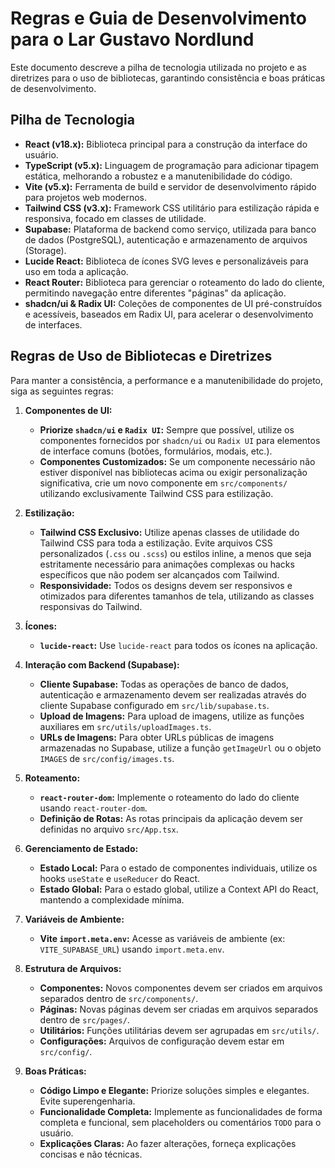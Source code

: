 # Regras e Guia de Desenvolvimento para o Lar Gustavo Nordlund

Este documento descreve a pilha de tecnologia utilizada no projeto e as diretrizes para o uso de bibliotecas, garantindo consistência e boas práticas de desenvolvimento.

## Pilha de Tecnologia

*   **React (v18.x):** Biblioteca principal para a construção da interface do usuário.
*   **TypeScript (v5.x):** Linguagem de programação para adicionar tipagem estática, melhorando a robustez e a manutenibilidade do código.
*   **Vite (v5.x):** Ferramenta de build e servidor de desenvolvimento rápido para projetos web modernos.
*   **Tailwind CSS (v3.x):** Framework CSS utilitário para estilização rápida e responsiva, focado em classes de utilidade.
*   **Supabase:** Plataforma de backend como serviço, utilizada para banco de dados (PostgreSQL), autenticação e armazenamento de arquivos (Storage).
*   **Lucide React:** Biblioteca de ícones SVG leves e personalizáveis para uso em toda a aplicação.
*   **React Router:** Biblioteca para gerenciar o roteamento do lado do cliente, permitindo navegação entre diferentes "páginas" da aplicação.
*   **shadcn/ui & Radix UI:** Coleções de componentes de UI pré-construídos e acessíveis, baseados em Radix UI, para acelerar o desenvolvimento de interfaces.

## Regras de Uso de Bibliotecas e Diretrizes

Para manter a consistência, a performance e a manutenibilidade do projeto, siga as seguintes regras:

1.  **Componentes de UI:**
    *   **Priorize `shadcn/ui` e `Radix UI`:** Sempre que possível, utilize os componentes fornecidos por `shadcn/ui` ou `Radix UI` para elementos de interface comuns (botões, formulários, modais, etc.).
    *   **Componentes Customizados:** Se um componente necessário não estiver disponível nas bibliotecas acima ou exigir personalização significativa, crie um novo componente em `src/components/` utilizando exclusivamente Tailwind CSS para estilização.

2.  **Estilização:**
    *   **Tailwind CSS Exclusivo:** Utilize apenas classes de utilidade do Tailwind CSS para toda a estilização. Evite arquivos CSS personalizados (`.css` ou `.scss`) ou estilos inline, a menos que seja estritamente necessário para animações complexas ou hacks específicos que não podem ser alcançados com Tailwind.
    *   **Responsividade:** Todos os designs devem ser responsivos e otimizados para diferentes tamanhos de tela, utilizando as classes responsivas do Tailwind.

3.  **Ícones:**
    *   **`lucide-react`:** Use `lucide-react` para todos os ícones na aplicação.

4.  **Interação com Backend (Supabase):**
    *   **Cliente Supabase:** Todas as operações de banco de dados, autenticação e armazenamento devem ser realizadas através do cliente Supabase configurado em `src/lib/supabase.ts`.
    *   **Upload de Imagens:** Para upload de imagens, utilize as funções auxiliares em `src/utils/uploadImages.ts`.
    *   **URLs de Imagens:** Para obter URLs públicas de imagens armazenadas no Supabase, utilize a função `getImageUrl` ou o objeto `IMAGES` de `src/config/images.ts`.

5.  **Roteamento:**
    *   **`react-router-dom`:** Implemente o roteamento do lado do cliente usando `react-router-dom`.
    *   **Definição de Rotas:** As rotas principais da aplicação devem ser definidas no arquivo `src/App.tsx`.

6.  **Gerenciamento de Estado:**
    *   **Estado Local:** Para o estado de componentes individuais, utilize os hooks `useState` e `useReducer` do React.
    *   **Estado Global:** Para o estado global, utilize a Context API do React, mantendo a complexidade mínima.

7.  **Variáveis de Ambiente:**
    *   **Vite `import.meta.env`:** Acesse as variáveis de ambiente (ex: `VITE_SUPABASE_URL`) usando `import.meta.env`.

8.  **Estrutura de Arquivos:**
    *   **Componentes:** Novos componentes devem ser criados em arquivos separados dentro de `src/components/`.
    *   **Páginas:** Novas páginas devem ser criadas em arquivos separados dentro de `src/pages/`.
    *   **Utilitários:** Funções utilitárias devem ser agrupadas em `src/utils/`.
    *   **Configurações:** Arquivos de configuração devem estar em `src/config/`.

9.  **Boas Práticas:**
    *   **Código Limpo e Elegante:** Priorize soluções simples e elegantes. Evite superengenharia.
    *   **Funcionalidade Completa:** Implemente as funcionalidades de forma completa e funcional, sem placeholders ou comentários `TODO` para o usuário.
    *   **Explicações Claras:** Ao fazer alterações, forneça explicações concisas e não técnicas.